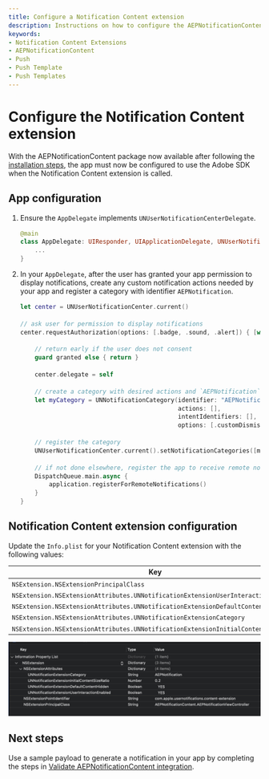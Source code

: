 ```yaml
---
title: Configure a Notification Content extension
description: Instructions on how to configure the AEPNotificationContent extension
keywords:
- Notification Content Extensions
- AEPNotificationContent
- Push
- Push Template
- Push Templates
---
```


# Configure the Notification Content extension

With the AEPNotificationContent package now available after following the [installation steps](./index.md), the app must now be configured to use the Adobe SDK when the Notification Content extension is called.

## App configuration

1. Ensure the `AppDelegate` implements `UNUserNotificationCenterDelegate`.

    ```swift
    @main
    class AppDelegate: UIResponder, UIApplicationDelegate, UNUserNotificationCenterDelegate {
        ...
    }
    ```

1. In your `AppDelegate`, after the user has granted your app permission to display notifications, create any custom notification actions needed by your app and register a category with identifier `AEPNotification`.

    ```swift
    let center = UNUserNotificationCenter.current()

    // ask user for permission to display notifications
    center.requestAuthorization(options: [.badge, .sound, .alert]) { [weak self] granted, _ in
        
        // return early if the user does not consent 
        guard granted else { return }
        
        center.delegate = self
        
        // create a category with desired actions and `AEPNotification` as the identifier
        let myCategory = UNNotificationCategory(identifier: "AEPNotification",
                                                actions: [],
                                                intentIdentifiers: [],
                                                options: [.customDismissAction])

        // register the category
        UNUserNotificationCenter.current().setNotificationCategories([myCategory])
        
        // if not done elsewhere, register the app to receive remote notifications
        DispatchQueue.main.async {
            application.registerForRemoteNotifications()
        }
    }
    ```

## Notification Content extension configuration

Update the `Info.plist` for your Notification Content extension with the following values:

| Key | Type | Value |
| --- | --- | --- |
| `NSExtension.NSExtensionPrincipalClass` | `String` | `AEPNotificationContent.AEPNotificationViewController` |
| `NSExtension.NSExtensionAttributes.UNNotificationExtensionUserInteractionEnabled` | `Boolean` | `YES` |
| `NSExtension.NSExtensionAttributes.UNNotificationExtensionDefaultContentHidden` | `Boolean` | `YES` |
| `NSExtension.NSExtensionAttributes.UNNotificationExtensionCategory` | `String` | `AEPNotification` |
| `NSExtension.NSExtensionAttributes.UNNotificationExtensionInitialContentSizeRatio` | `Number` | `0.2` |

<img src="./assets/configurePlist.png" />

## Next steps

Use a sample payload to generate a notification in your app by completing the steps in [Validate AEPNotificationContent integration](./validate-integration.md).
